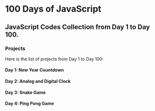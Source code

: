 # 100 Days of JavaScript

## JavaScript Codes Collection from Day 1 to Day 100.

### Projects

Here is the list of projects from Day 1 to Day 100:

#### Day 1: New Year Countdown

#### Day 2: Analog and Digital Clock

#### Day 3: Snake Game

#### Day 4: Ping Pong Game
